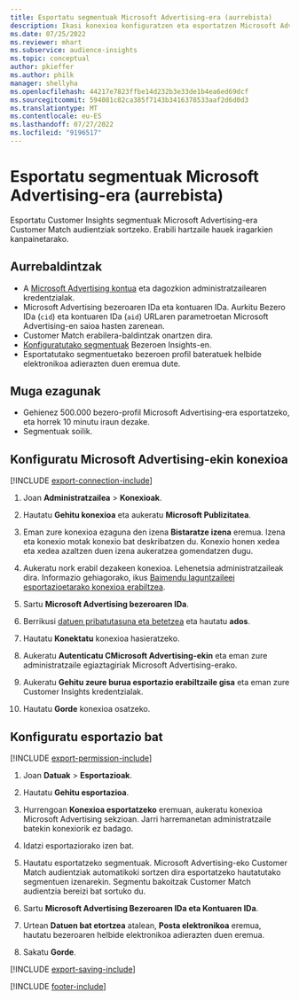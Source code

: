```yaml
---
title: Esportatu segmentuak Microsoft Advertising-era (aurrebista)
description: Ikasi konexioa konfiguratzen eta esportatzen Microsoft Advertising-era.
ms.date: 07/25/2022
ms.reviewer: mhart
ms.subservice: audience-insights
ms.topic: conceptual
author: pkieffer
ms.author: philk
manager: shellyha
ms.openlocfilehash: 44217e7823ffbe14d232b3e33de1b4ea6ed69dcf
ms.sourcegitcommit: 594081c82ca385f7143b3416378533aaf2d6d0d3
ms.translationtype: MT
ms.contentlocale: eu-ES
ms.lasthandoff: 07/27/2022
ms.locfileid: "9196517"
---
```

# <a name="export-segments-to-microsoft-advertising-preview"></a>Esportatu segmentuak Microsoft Advertising-era (aurrebista)

Esportatu Customer Insights segmentuak Microsoft Advertising-era Customer Match audientziak sortzeko. Erabili hartzaile hauek iragarkien kanpainetarako.

## <a name="prerequisites"></a>Aurrebaldintzak

- A [Microsoft Advertising kontua](https://ads.microsoft.com/) eta dagozkion administratzailearen kredentzialak.
- Microsoft Advertising bezeroaren IDa eta kontuaren IDa. Aurkitu Bezero IDa (`cid`) eta kontuaren IDa (`aid`) URLaren parametroetan Microsoft Advertising-en saioa hasten zarenean.
- Customer Match erabilera-baldintzak onartzen dira.
- [Konfiguratutako segmentuak](segments.md) Bezeroen Insights-en.
- Esportatutako segmentuetako bezeroen profil bateratuek helbide elektronikoa adierazten duen eremua dute.

## <a name="known-limitations"></a>Muga ezagunak

- Gehienez 500.000 bezero-profil Microsoft Advertising-era esportatzeko, eta horrek 10 minutu iraun dezake.
- Segmentuak soilik.

## <a name="set-up-connection-to-microsoft-advertising"></a>Konfiguratu Microsoft Advertising-ekin konexioa

[!INCLUDE [export-connection-include](includes/export-connection-admn.md)]

1. Joan **Administratzailea** > **Konexioak**.

1. Hautatu **Gehitu konexioa** eta aukeratu **Microsoft Publizitatea**.

1. Eman zure konexioa ezaguna den izena **Bistaratze izena** eremua. Izena eta konexio motak konexio bat deskribatzen du. Konexio honen xedea eta xedea azaltzen duen izena aukeratzea gomendatzen dugu.

1. Aukeratu nork erabil dezakeen konexioa. Lehenetsia administratzaileak dira. Informazio gehiagorako, ikus [Baimendu laguntzaileei esportazioetarako konexioa erabiltzea](connections.md#allow-contributors-to-use-a-connection-for-exports).

1. Sartu **Microsoft Advertising bezeroaren IDa**.

1. Berrikusi [datuen pribatutasuna eta betetzea](connections.md#data-privacy-and-compliance) eta hautatu **ados**.

1. Hautatu **Konektatu** konexioa hasieratzeko.

1. Aukeratu **Autenticatu CMicrosoft Advertising-ekin** eta eman zure administratzaile egiaztagiriak Microsoft Advertising-erako.

1. Aukeratu **Gehitu zeure burua esportazio erabiltzaile gisa** eta eman zure Customer Insights kredentzialak.

1. Hautatu **Gorde** konexioa osatzeko.

## <a name="configure-an-export"></a>Konfiguratu esportazio bat

[!INCLUDE [export-permission-include](includes/export-permission.md)]

1. Joan **Datuak** > **Esportazioak**.

1. Hautatu **Gehitu esportazioa**.

1. Hurrengoan **Konexioa esportatzeko** eremuan, aukeratu konexioa Microsoft Advertising sekzioan. Jarri harremanetan administratzaile batekin konexiorik ez badago.

1. Idatzi esportaziorako izen bat.

1. Hautatu esportatzeko segmentuak. Microsoft Advertising-eko Customer Match audientziak automatikoki sortzen dira esportatzeko hautatutako segmentuen izenarekin. Segmentu bakoitzak Customer Match audientzia bereizi bat sortuko du.

1. Sartu **Microsoft Advertising Bezeroaren IDa eta Kontuaren IDa**.

1. Urtean **Datuen bat etortzea** atalean, **Posta elektronikoa** eremua, hautatu bezeroaren helbide elektronikoa adierazten duen eremua.

1. Sakatu **Gorde**.

[!INCLUDE [export-saving-include](includes/export-saving.md)]

[!INCLUDE [footer-include](includes/footer-banner.md)]
